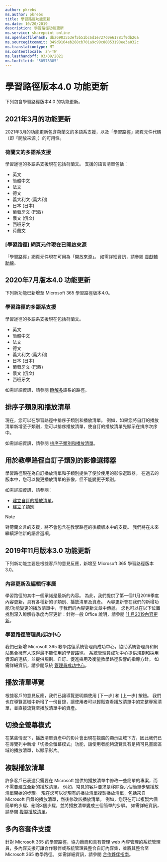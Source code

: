 ```yaml
---
author: pkrebs
ms.author: pkrebs
title: 學習路徑功能更新
ms.date: 10/20/2019
description: 學習路徑功能更新
ms.service: sharepoint online
ms.openlocfilehash: dba6903553ef5b51bc6d1e727c0e61781f9db26a
ms.sourcegitcommit: 349d9164eb268cb701a9c99c88053198ee3a032c
ms.translationtype: MT
ms.contentlocale: zh-TW
ms.lasthandoff: 03/09/2021
ms.locfileid: "50573385"
---
```

# <a name="learning-pathways-version-40-feature-updates"></a>學習路徑版本4.0 功能更新
下列包含學習路徑版本4.0 的功能更新。  

## <a name="march-2021-feature-updates"></a>2021年3月的功能更新
2021年3月的功能更新包含荷蘭文的多語系支援，以及「學習路徑」網頁元件代碼（即「開放來源」）的可用性。 

### <a name="multilingual-support-for-dutch"></a>荷蘭文的多語系支援 
學習途徑的多語系支援現在包括荷蘭文。 支援的語言清單包括： 
- 英文     
- 簡體中文 
- 法文 
- 德文 
- 義大利文 (義大利) 
- 日本 (日本)  
- 葡萄牙文 (巴西)  
- 俄文 (俄文)  
- 西班牙文
- 荷蘭文 

### <a name="learning-pathways-web-part-is-now-open-source"></a>[學習路徑] 網頁元件現在已開啟來源
「學習路徑」網頁元件現在可用為「開放來源」。 如需詳細資訊，請參閱 [貢獻輔助線](https://github.com/pnp/custom-learning-office-365#contributions)。

## <a name="july-2020-version-40-feature-updates"></a>2020年7月版本4.0 功能更新 

下列新功能已新增至 Microsoft 365 學習路徑版本4.0。 

### <a name="multilingual-support-for-learning-pathways"></a>學習路徑的多語系支援 
學習途徑的多語系支援現在包括荷蘭文。 
- 英文     
- 簡體中文 
- 法文 
- 德文 
- 義大利文 (義大利) 
- 日本 (日本)  
- 葡萄牙文 (巴西)  
- 俄文 (俄文)  
- 西班牙文 


如需詳細資訊，請參閱 [瞭解多](custom_overview.md)語系的路徑。 

## <a name="sort-subcategories-and-playlists"></a>排序子類別和播放清單

現在，您可以在學習路徑中排序子類別和播放清單。 例如，如果您將自訂的播放清單新增至子類別，您可以排序播放清單，使自訂的播放清單先顯示在排序次序中。 

如需詳細資訊，請參閱 [排序子類別和播放清單](custom_sortsubplay.md)。 

## <a name="image-picker-for-learning-pathways-custom-subcategories"></a>用於教學路徑自訂子類別的影像選擇器 
學習路徑現在為自訂播放清單和子類別提供了便於使用的影像選取器。  在過去的版本中，您可以變更播放清單的影像，但不能變更子類別。  

如需詳細資訊，請參閱：
- [建立自訂的播放清單](custom_createnewplaylist.md)。 
- [建立子類別](custom_createnewcat.md)

> [!NOTE]
> 對荷蘭文言的支援，將不會包含在教學路徑的後續版本中的支援。 我們將在未來繼續評估新的語言選項。

## <a name="november-2019-version-30-feature-updates"></a>2019年11月版本3.0 功能更新
下列新功能主要是根據客戶的意見反應，新增至 Microsoft 365 學習路徑版本3.0。

### <a name="content-updates-and-editorial-calendar"></a>內容更新及編輯行事曆
學習路徑的其中一個承諾是最新的內容。 為此，我們提供了第一個11月2019季度內容更新，具有各種新的子類別、播放清單及資產。 內容更新會在我們的新增功能/功能變更的播放清單中，于我們的內容更新文章中傳遞。 您也可以在以下位置找到深入瞭解各季度內容更新：針對一般 Office 說明，請參閱 [11 月2019內容更新](custom_contentupdates.md)。

### <a name="learning-pathways-admin-success-center"></a>學習路徑管理員成功中心
我們已新增 Microsoft 365 教學路徑系統管理員成功中心，協助系統管理員和網站集合擁有人取得最不能使用的學習路徑。 系統管理員成功中心提供規劃和採用資源的連結，並提供規劃、自訂、促進採用及衡量教學路徑影響的指導方針。 如需詳細資訊，請參閱系統 [管理員成功中心](custom_successcenter.md)。

## <a name="playlist-navigation"></a>播放清單導覽
根據客戶的意見反應，我們已讓導覽更明顯使用 [下一步] 和 [上一步] 按鈕。 我們也在導覽區域中新增了一份目錄，讓使用者可以輕鬆查看播放清單中的完整專案清單，並直接流覽至播放清單中的資產。

## <a name="toggle-full-screen-mode"></a>切換全螢幕模式
在某些情況下，播放清單資產中的影片會出現在視窗的顯示區域下方，因此我們已在導覽列中新增「切換全螢幕模式」功能，讓使用者能夠流覽具有足夠可見畫面區域的播放清單，以顯示影片。

## <a name="copy-a-playlist"></a>複製播放清單
許多客戶已表達只需要在 Microsoft 提供的播放清單中修改一些簡單的專案，而不需要建立全新的播放清單。 例如，常見的客戶要求是移除從六個簡單步驟播放清單開始的步驟。 現在您可以從現有的播放清單複製播放清單，包括來自 Microsoft 目錄的播放清單，然後修改該播放清單。 例如，您現在可以複製六個簡單的步驟、刪除3個步驟，並將播放清單變成三個簡單的步驟。 如需詳細資訊，請參閱 [複製播放清單](custom_copyplaylist.md)。

## <a name="multi-content-pack-support"></a>多內容套件支援
針對 Microsoft 365 的學習路徑，協力廠商和具有管理 web 內容管理的系統管理員，多內容支援可讓合作夥伴或系統管理員整合自訂內容集，並將其整合至 Microsoft 365 教學路徑。 如需詳細資訊，請參閱 [合作夥伴指南](custom_partnerguide.md)。


